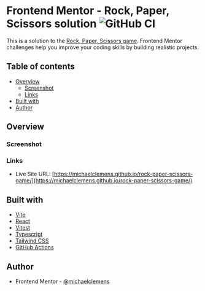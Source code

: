 # Frontend Mentor - Rock, Paper, Scissors solution ![GitHub CI](https://github.com/michaelclemens/rock-paper-scissors-game/actions/workflows/ci.yml/badge.svg)

This is a solution to the [Rock, Paper, Scissors game](https://www.frontendmentor.io/challenges/rock-paper-scissors-game-pTgwgvgH). Frontend Mentor challenges help you improve your coding skills by building realistic projects. 

## Table of contents

- [Overview](#overview)
  - [Screenshot](#screenshot)
  - [Links](#links)
- [Built with](#built-with)
- [Author](#author)

## Overview

### Screenshot


### Links

- Live Site URL: [https://michaelclemens.github.io/rock-paper-scissors-game/](https://michaelclemens.github.io/rock-paper-scissors-game/)

## Built with

- [Vite](https://vite.dev/)
- [React](https://reactjs.org/)
- [Vitest](https://vitest.dev/)
- [Typescript](https://www.typescriptlang.org/)
- [Tailwind CSS](https://tailwindcss.com/)
- [GitHub Actions](https://docs.github.com/en/actions)

## Author

- Frontend Mentor - [@michaelclemens](https://www.frontendmentor.io/profile/michaelclemens)
